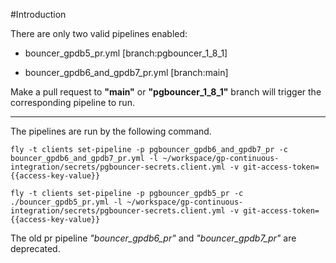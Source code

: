 #Introduction

There are only two valid pipelines enabled:

- bouncer_gpdb5_pr.yml [branch:pgbouncer_1_8_1]

- bouncer_gpdb6_and_gpdb7_pr.yml [branch:main]

Make a pull request to **"main"** or **"pgbouncer_1_8_1"** branch will trigger the corresponding pipeline to run.

---

The pipelines are run by the following command.

`fly -t clients set-pipeline -p pgbouncer_gpdb6_and_gpdb7_pr -c bouncer_gpdb6_and_gpdb7_pr.yml -l ~/workspace/gp-continuous-integration/secrets/pgbouncer-secrets.client.yml -v git-access-token={{access-key-value}}`

`fly -t clients set-pipeline -p pgbouncer_gpdb5_pr -c ./bouncer_gpdb5_pr.yml -l ~/workspace/gp-continuous-integration/secrets/pgbouncer-secrets.client.yml -v git-access-token={{access-key-value}}`

The old pr pipeline *"bouncer_gpdb6_pr"* and *"bouncer_gpdb7_pr"* are deprecated. 
